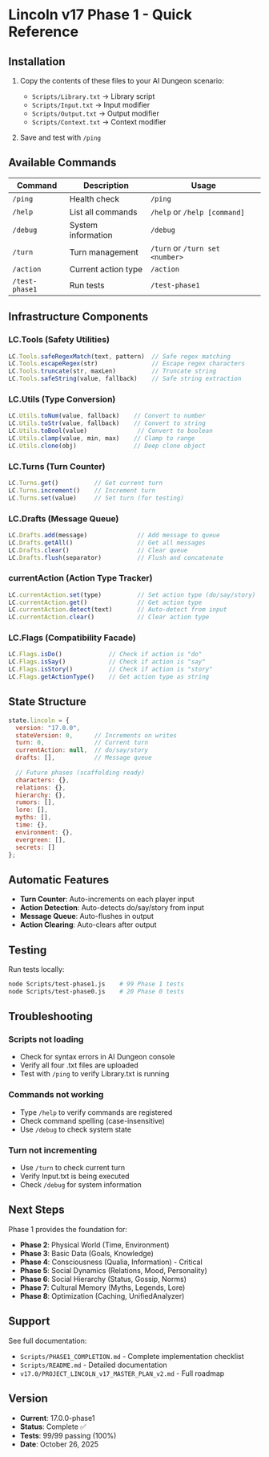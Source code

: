 # Lincoln v17 Phase 1 - Quick Reference

## Installation

1. Copy the contents of these files to your AI Dungeon scenario:
   - `Scripts/Library.txt` → Library script
   - `Scripts/Input.txt` → Input modifier
   - `Scripts/Output.txt` → Output modifier
   - `Scripts/Context.txt` → Context modifier

2. Save and test with `/ping`

## Available Commands

| Command | Description | Usage |
|---------|-------------|-------|
| `/ping` | Health check | `/ping` |
| `/help` | List all commands | `/help` or `/help [command]` |
| `/debug` | System information | `/debug` |
| `/turn` | Turn management | `/turn` or `/turn set <number>` |
| `/action` | Current action type | `/action` |
| `/test-phase1` | Run tests | `/test-phase1` |

## Infrastructure Components

### LC.Tools (Safety Utilities)
```javascript
LC.Tools.safeRegexMatch(text, pattern)  // Safe regex matching
LC.Tools.escapeRegex(str)               // Escape regex characters
LC.Tools.truncate(str, maxLen)          // Truncate string
LC.Tools.safeString(value, fallback)    // Safe string extraction
```

### LC.Utils (Type Conversion)
```javascript
LC.Utils.toNum(value, fallback)    // Convert to number
LC.Utils.toStr(value, fallback)    // Convert to string
LC.Utils.toBool(value)              // Convert to boolean
LC.Utils.clamp(value, min, max)    // Clamp to range
LC.Utils.clone(obj)                // Deep clone object
```

### LC.Turns (Turn Counter)
```javascript
LC.Turns.get()          // Get current turn
LC.Turns.increment()    // Increment turn
LC.Turns.set(value)     // Set turn (for testing)
```

### LC.Drafts (Message Queue)
```javascript
LC.Drafts.add(message)              // Add message to queue
LC.Drafts.getAll()                  // Get all messages
LC.Drafts.clear()                   // Clear queue
LC.Drafts.flush(separator)          // Flush and concatenate
```

### currentAction (Action Type Tracker)
```javascript
LC.currentAction.set(type)          // Set action type (do/say/story)
LC.currentAction.get()              // Get action type
LC.currentAction.detect(text)       // Auto-detect from input
LC.currentAction.clear()            // Clear action type
```

### LC.Flags (Compatibility Facade)
```javascript
LC.Flags.isDo()             // Check if action is "do"
LC.Flags.isSay()            // Check if action is "say"
LC.Flags.isStory()          // Check if action is "story"
LC.Flags.getActionType()    // Get action type as string
```

## State Structure

```javascript
state.lincoln = {
  version: "17.0.0",
  stateVersion: 0,      // Increments on writes
  turn: 0,              // Current turn
  currentAction: null,  // do/say/story
  drafts: [],           // Message queue
  
  // Future phases (scaffolding ready)
  characters: {},
  relations: {},
  hierarchy: {},
  rumors: [],
  lore: [],
  myths: [],
  time: {},
  environment: {},
  evergreen: [],
  secrets: []
};
```

## Automatic Features

- **Turn Counter**: Auto-increments on each player input
- **Action Detection**: Auto-detects do/say/story from input
- **Message Queue**: Auto-flushes in output
- **Action Clearing**: Auto-clears after output

## Testing

Run tests locally:
```bash
node Scripts/test-phase1.js    # 99 Phase 1 tests
node Scripts/test-phase0.js    # 20 Phase 0 tests
```

## Troubleshooting

### Scripts not loading
- Check for syntax errors in AI Dungeon console
- Verify all four .txt files are uploaded
- Test with `/ping` to verify Library.txt is running

### Commands not working
- Type `/help` to verify commands are registered
- Check command spelling (case-insensitive)
- Use `/debug` to check system state

### Turn not incrementing
- Use `/turn` to check current turn
- Verify Input.txt is being executed
- Check `/debug` for system information

## Next Steps

Phase 1 provides the foundation for:
- **Phase 2**: Physical World (Time, Environment)
- **Phase 3**: Basic Data (Goals, Knowledge)
- **Phase 4**: Consciousness (Qualia, Information) - Critical
- **Phase 5**: Social Dynamics (Relations, Mood, Personality)
- **Phase 6**: Social Hierarchy (Status, Gossip, Norms)
- **Phase 7**: Cultural Memory (Myths, Legends, Lore)
- **Phase 8**: Optimization (Caching, UnifiedAnalyzer)

## Support

See full documentation:
- `Scripts/PHASE1_COMPLETION.md` - Complete implementation checklist
- `Scripts/README.md` - Detailed documentation
- `v17.0/PROJECT_LINCOLN_v17_MASTER_PLAN_v2.md` - Full roadmap

## Version

- **Current**: 17.0.0-phase1
- **Status**: Complete ✅
- **Tests**: 99/99 passing (100%)
- **Date**: October 26, 2025
